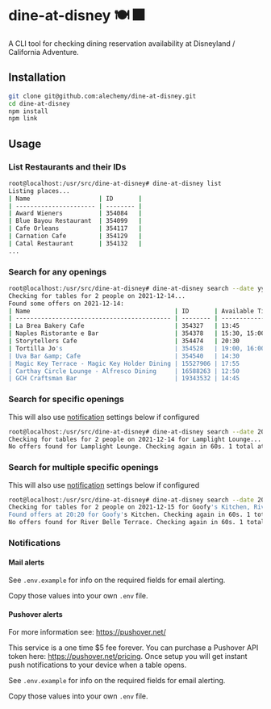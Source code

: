 # dine-at-disney 🍽 🎆

A CLI tool for checking dining reservation availability at Disneyland / California Adventure.

## Installation

```bash
git clone git@github.com:alechemy/dine-at-disney.git
cd dine-at-disney
npm install
npm link
```

## Usage

### List Restaurants and their IDs

```bash
root@localhost:/usr/src/dine-at-disney# dine-at-disney list
Listing places...
| Name                   | ID       |
| ---------------------- | -------- |
| Award Wieners          | 354084   |
| Blue Bayou Restaurant  | 354099   |
| Cafe Orleans           | 354117   |
| Carnation Cafe         | 354129   |
| Catal Restaurant       | 354132   |
...
```

### Search for any openings

```bash
root@localhost:/usr/src/dine-at-disney# dine-at-disney search --date yyyy-mm-dd --party 2
Checking for tables for 2 people on 2021-12-14...
Found some offers on 2021-12-14:
| Name                                        | ID       | Available Times     |
| ------------------------------------------- | -------- | ------------------- |
| La Brea Bakery Cafe                         | 354327   | 13:45               |
| Naples Ristorante e Bar                     | 354378   | 15:30, 15:00, 14:00 |
| Storytellers Cafe                           | 354474   | 20:30               |
| Tortilla Jo's                               | 354528   | 19:00, 16:00, 15:30 |
| Uva Bar &amp; Cafe                          | 354540   | 14:30               |
| Magic Key Terrace - Magic Key Holder Dining | 15527906 | 17:55               |
| Carthay Circle Lounge - Alfresco Dining     | 16588263 | 12:50               |
| GCH Craftsman Bar                           | 19343532 | 14:45               |
```

### Search for specific openings

This will also use [notification](#notifications) settings below if configured

```bash
root@localhost:/usr/src/dine-at-disney# dine-at-disney search --date 2021-12-14 --party 2 --ids 19013078
Checking for tables for 2 people on 2021-12-14 for Lamplight Lounge...
No offers found for Lamplight Lounge. Checking again in 60s. 1 total attempts.
```

### Search for multiple specific openings

This will also use [notification](#notifications) settings below if configured

```bash
root@localhost:/usr/src/dine-at-disney# dine-at-disney search --date 2021-12-14 --party 2 --ids "354261,354450"
Checking for tables for 2 people on 2021-12-15 for Goofy's Kitchen, River Belle Terrace...
Found offers at 20:20 for Goofy's Kitchen. Checking again in 60s. 1 total attempts.
No offers found for River Belle Terrace. Checking again in 60s. 1 total attempts.
```

### Notifications

#### Mail alerts

See `.env.example` for info on the required fields for email alerting.

Copy those values into your own `.env` file.

#### Pushover alerts

For more information see: https://pushover.net/

This service is a one time $5 fee forever. You can purchase a Pushover API token here: https://pushover.net/pricing. Once setup you will get instant push notifications to your device when a table opens.

See `.env.example` for info on the required fields for email alerting.

Copy those values into your own `.env` file.
